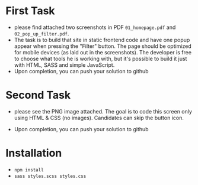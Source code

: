 # First Task
 - please find attached two screenshots in PDF  `01_homepage.pdf` and `02_pop_up_filter.pdf`. 
 - The task is to build that site in static frontend code and have one popup appear when pressing the "Filter" button. The page should be optimized for mobile devices (as laid out in the screenshots). The developer is free to choose what tools he is working with, but it's possible to build it just with HTML, SASS and simple JavaScript.
 - Upon completion, you can push your solution to github
 
 # Second Task
 
 - please see the PNG image attached. The goal is to code this screen only using HTML & CSS (no images). Candidates can skip the button icon.
 
  - Upon completion, you can push your solution to github
  
  
# Installation
- `npm install`
- `sass styles.scss styles.css`

